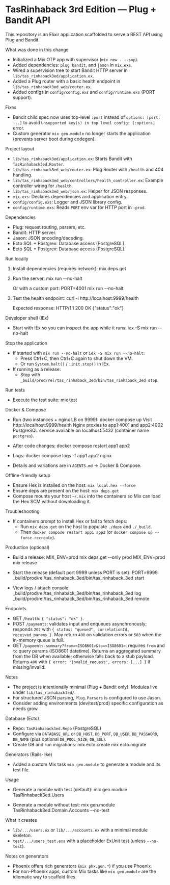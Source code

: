 TasRinhaback 3rd Edition — Plug + Bandit API
================================================

This repository is an Elixir application scaffolded to serve a REST API using Plug and Bandit.

What was done in this change
- Initialized a Mix OTP app with supervisor (`mix new . --sup`).
- Added dependencies: `plug`, `bandit`, and `jason` in `mix.exs`.
- Wired a supervision tree to start Bandit HTTP server in `lib/tas_rinhaback3ed/application.ex`.
- Added a Plug router with a basic health endpoint in `lib/tas_rinhaback3ed_web/router.ex`.
- Added configs in `config/config.exs` and `config/runtime.exs` (PORT support).

Fixes
- Bandit child spec now uses top-level `:port` instead of `options: [port: ...]` to avoid `Unsupported key(s) in top level config: [:options]` error.
- Custom generator `mix gen.module` no longer starts the application (prevents server boot during codegen).

Project layout
- `lib/tas_rinhaback3ed/application.ex`: Starts Bandit with `TasRinhaback3ed.Router`.
- `lib/tas_rinhaback3ed_web/router.ex`: Plug.Router with `/health` and 404 handling.
- `lib/tas_rinhaback3ed_web/controllers/health_controller.ex`: Example controller wiring for `/health`.
- `lib/tas_rinhaback3ed_web/json.ex`: Helper for JSON responses.
- `mix.exs`: Declares dependencies and application entry.
- `config/config.exs`: Logger and JSON library config.
- `config/runtime.exs`: Reads `PORT` env var for HTTP port in `:prod`.

Dependencies
- Plug: request routing, parsers, etc.
- Bandit: HTTP server.
- Jason: JSON encoding/decoding.
- Ecto SQL + Postgrex: Database access (PostgreSQL).
 - Ecto SQL + Postgrex: Database access (PostgreSQL).

Run locally
1) Install dependencies (requires network):
   mix deps.get

2) Run the server:
   mix run --no-halt

   Or with a custom port:
   PORT=4001 mix run --no-halt

3) Test the health endpoint:
   curl -i http://localhost:9999/health

   Expected response:
   HTTP/1.1 200 OK
   {"status":"ok"}

Developer shell (IEx)
- Start with IEx so you can inspect the app while it runs:
  iex -S mix run --no-halt

Stop the application
- If started with `mix run --no-halt` or `iex -S mix run --no-halt`:
  - Press Ctrl+C, then Ctrl+C again to shut down the VM.
  - Or run `System.halt()` / `:init.stop()` in IEx.
- If running as a release:
  - Stop with `_build/prod/rel/tas_rinhaback_3ed/bin/tas_rinhaback_3ed stop`.

Run tests
- Execute the test suite:
  mix test

Docker & Compose
- Run (two instances + nginx LB on 9999):
  docker compose up
  Visit http://localhost:9999/health
  Nginx proxies to app1:4001 and app2:4002
  PostgreSQL service available on localhost:5432 (container name `postgres`).

- After code changes:
  docker compose restart app1 app2

- Logs:
  docker compose logs -f app1 app2 nginx

- Details and variations are in `AGENTS.md` → Docker & Compose.

Offline-friendly setup
- Ensure Hex is installed on the host: `mix local.hex --force`
- Ensure deps are present on the host: `mix deps.get`
- Compose mounts your host `~/.mix` into the containers so Mix can load the Hex SCM without downloading it.

Troubleshooting
- If containers prompt to install Hex or fail to fetch deps:
  - Run `mix deps.get` on the host to populate `./deps` and `./_build`.
  - Then `docker compose restart app1 app2` (or `docker compose up --force-recreate`).

Production (optional)
- Build a release:
  MIX_ENV=prod mix deps.get --only prod
  MIX_ENV=prod mix release

- Start the release (default port 9999 unless PORT is set):
  PORT=9999 _build/prod/rel/tas_rinhaback_3ed/bin/tas_rinhaback_3ed start

- View logs / attach console:
  _build/prod/rel/tas_rinhaback_3ed/bin/tas_rinhaback_3ed log
  _build/prod/rel/tas_rinhaback_3ed/bin/tas_rinhaback_3ed remote

Endpoints
- GET `/health`: `{ "status": "ok" }`.
- POST `/payments`: validates input and enqueues asynchronously; responds `202` with `{ status: "queued", correlationId, received_params }`. May return `400` on validation errors or `503` when the in-memory queue is full.
- GET `/payments-summary?from=<ISO8601>&to=<ISO8601>`: requires `from` and `to` query params (ISO8601 datetime). Returns an aggregated summary from the DB when available; otherwise falls back to a stub payload. Returns `400` with `{ error: "invalid_request", errors: [...] }` if missing/invalid.

Notes
- The project is intentionally minimal (Plug + Bandit only). Modules live under `lib/tas_rinhaback3ed/`.
- For structured JSON parsing, `Plug.Parsers` is configured to use Jason.
- Consider adding environments (dev/test/prod) specific configuration as needs grow.
 
Database (Ecto)
- Repo: `TasRinhaback3ed.Repo` (PostgreSQL)
- Configure via `DATABASE_URL` or `DB_HOST`, `DB_PORT`, `DB_USER`, `DB_PASSWORD`, `DB_NAME` (plus optional `DB_POOL_SIZE`, `DB_SSL`).
- Create DB and run migrations:
  mix ecto.create
  mix ecto.migrate

Generators (Rails-like)
- Added a custom Mix task `mix gen.module` to generate a module and its test file.

Usage
- Generate a module with test (default):
  mix gen.module TasRinhaback3ed.Users

- Generate a module without test:
  mix gen.module TasRinhaback3ed.Domain.Accounts --no-test

What it creates
- `lib/.../users.ex` or `lib/.../accounts.ex` with a minimal module skeleton.
- `test/.../users_test.exs` with a placeholder ExUnit test (unless `--no-test`).

Notes on generators
- Phoenix offers rich generators (`mix phx.gen.*`) if you use Phoenix.
- For non-Phoenix apps, custom Mix tasks like `mix gen.module` are the idiomatic way to scaffold files.
